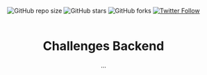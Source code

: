 <div align="center">
  
  ![GitHub repo size](https://img.shields.io/github/repo-size/eruedasanchez/challenges-backend-ch)
  ![GitHub stars](https://img.shields.io/github/stars/eruedasanchez/challenges-backend-ch?style=social)
  ![GitHub forks](https://img.shields.io/github/forks/eruedasanchez/challenges-backend-ch?style=social)
  [![Twitter Follow](https://img.shields.io/twitter/follow/RSanchez_Eze?style=social)](https://twitter.com/intent/follow?screen_name=RSanchez_Eze)
  <br/>
  <br/>

  <h1 align="center">Challenges Backend</h1>

  ... 
</div>
<br/>


